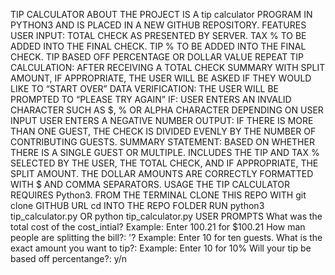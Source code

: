 TIP CALCULATOR
ABOUT
THE PROJECT IS A tip calculator PROGRAM IN PYTHON3 AND IS PLACED IN A NEW GITHUB REPOSITORY.
FEATURES
USER INPUT:
TOTAL CHECK AS PRESENTED BY SERVER.
TAX % TO BE ADDED INTO THE FINAL CHECK.
TIP % TO BE ADDED INTO THE FINAL CHECK.
TIP BASED OFF PERCENTAGE OR DOLLAR VALUE 
REPEAT TIP CALCULATION:
AFTER RECEIVING A TOTAL CHECK SUMMARY WITH SPLIT AMOUNT, IF APPROPRIATE, THE USER WILL BE ASKED IF THEY WOULD LIKE TO “START OVER”
DATA VERIFICATION:
THE USER WILL BE PROMPTED TO “PLEASE TRY AGAIN” IF:
USER ENTERS AN INVALID CHARACTER SUCH AS $, % OR ALPHA CHARACTER
    DEPENDING ON USER INPUT
USER ENTERS A NEGATIVE NUMBER
OUTPUT:
IF THERE IS MORE THAN ONE GUEST, THE CHECK IS DIVIDED EVENLY BY THE NUMBER OF CONTRIBUTING GUESTS.
SUMMARY STATEMENT:
BASED ON WHETHER THERE IS A SINGLE GUEST OR MULTIPLE.
INCLUDES THE TIP AND TAX % SELECTED BY THE USER, THE TOTAL CHECK, AND IF APPROPRIATE, THE SPLIT AMOUNT.
THE DOLLAR AMOUNTS ARE CORRECTLY FORMATTED WITH $ AND COMMA SEPARATORS.
USAGE
THE TIP CALCULATOR REQUIRES Python3.
FROM THE TERMINAL
CLONE THIS REPO WITH git clone GITHUB URL
cd INTO THE REPO FOLDER
RUN python3 tip_calculator.py OR python tip_calculator.py
USER PROMPTS
What was the total cost of the cost_intial?  Example: Enter 100.21 for $100.21
How man people are splitting the bill?: '? Example: Enter 10 for ten guests.
What is the exact amount you want to tip?:  Example: Enter 10 for 10%
Will your tip be based off percentange?: y/n 


